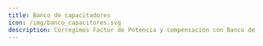```yaml
---
title: Banco de capacitadores
icon: /img/banco_capacitores.svg
description: Corregimos Factor de Potencia y compensación con Banco de Capacitores, Mejoramos su calidad de energía evitando multas y ahorre hasta un 20 % de consumo en energía eléctrica.
---
```

